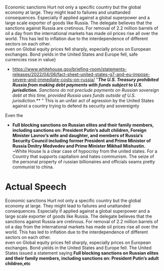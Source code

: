Economic sanctions Hurt not only a specific country but the global economy at large. They might lead to failures and unattanded consequences. Especially if applied against a global superpower and a large scale exporter of goods like Russia. The delegate believes that the sanctions against Russia are cretinous. For removal of 2.2 million barrels of oil a day from the international markets has made oil prices rise all over the world. This has led to inflation due to the interdependence of different sectors on each other.  
even on Global equity prices fell sharply, especially prices on European exchanges. Bond yields in the United States and Europe fell, safe currencies rose in value}
- https://www.whitehouse.gov/briefing-room/statements-releases/2022/04/06/fact-sheet-united-states-g7-and-eu-impose-severe-and-immediate-costs-on-russia/
	"***The U.S. Treasury prohibited Russia from making debt payments with funds subject to U.S. jurisdiction.** Sanctions do not preclude payments on Russian sovereign debt at this time, provided Russia uses funds outside of U.S. jurisdiction.*** "
	This is an unfair act of agression by the United States against a country trying to defend its security and sovereignty 

Even the

- **Full blocking sanctions on Russian elites and their family members, including sanctions on: President Putin’s adult children, Foreign Minister Lavrov’s wife and daughter, and members of Russia’s Security Council including former President and Prime Minister of Russia Dmitry Medvedev and Prime Minister Mikhail Mishustin.** ~White House
	Is a clear case of hypocrisy from the united states.
	For a Country that supports capitalism and hates communism. The seize of the personal property of russian billionaires and officials seams pretty communist to china. 


# Actual Speech
Economic sanctions Hurt not only a specific country but the global economy at large. They might lead to failures and unattanded consequences. Especially if applied against a global superpower and a large scale exporter of goods like Russia. The delegate believes that the sanctions against Russia are cretinous. For removal of 2.2 million barrels of oil a day from the international markets has made oil prices rise all over the world. This has led to inflation due to the interdependence of different sectors on each other.  
even on Global equity prices fell sharply, especially prices on European exchanges. Bond yields in the United States and Europe fell.
The United States issued a statement saying **Full blocking sanctions on Russian elites and their family members, including sanctions on: President Putin’s adult children,etc**

